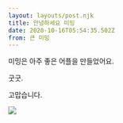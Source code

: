 ```yaml
---
layout: layouts/post.njk
title: 안녕하세요 미밍
date: 2020-10-16T05:54:35.502Z
from: 큰 미밍
---
```

미밍은 아주 좋은 어플을 만들었어요.

굿굿. 

고맙습니다.

![](/images/uploads/16028222896499179331189315736014.jpg)